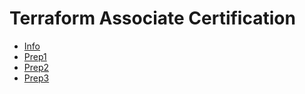 # Terraform Associate Certification

- [Info](https://www.hashicorp.com/certification/terraform-associate)
- [Prep1](https://www.youtube.com/watch?v=V4waklkBC38)
- [Prep2](https://www.udemy.com/course/terraform-associate-practice-exam)
- [Prep3](https://www.examtopics.com/exams/hashicorp/terraform-associate)
